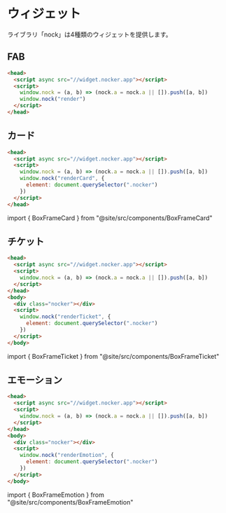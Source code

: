 # ウィジェット

ライブラリ「nock」は4種類のウィジェットを提供します。

## FAB

```html
<head>
  <script async src="//widget.nocker.app"></script>
  <script>
    window.nock = (a, b) => (nock.a = nock.a || []).push([a, b])
    window.nock("render")
  </script>
</head>
```

## カード

```html
<head>
  <script async src="//widget.nocker.app"></script>
  <script>
    window.nock = (a, b) => (nock.a = nock.a || []).push([a, b])
    window.nock("renderCard", {
      element: document.querySelector(".nocker")
    })
  </script>
</head>
```

import { BoxFrameCard } from "@site/src/components/BoxFrameCard"

<BoxFrameCard />

## チケット

```html
<head>
  <script async src="//widget.nocker.app"></script>
  <script>
    window.nock = (a, b) => (nock.a = nock.a || []).push([a, b])
  </script>
</head>
<body>
  <div class="nocker"></div>
  <script>
    window.nock("renderTicket", {
      element: document.querySelector(".nocker")
    })
  </script>
</body>
```

import { BoxFrameTicket } from "@site/src/components/BoxFrameTicket"

<BoxFrameTicket />

## エモーション

```html
<head>
  <script async src="//widget.nocker.app"></script>
  <script>
    window.nock = (a, b) => (nock.a = nock.a || []).push([a, b])
  </script>
</head>
<body>
  <div class="nocker"></div>
  <script>
    window.nock("renderEmotion", {
      element: document.querySelector(".nocker")
    })
  </script>
</body>
```

import { BoxFrameEmotion } from "@site/src/components/BoxFrameEmotion"

<BoxFrameEmotion />
